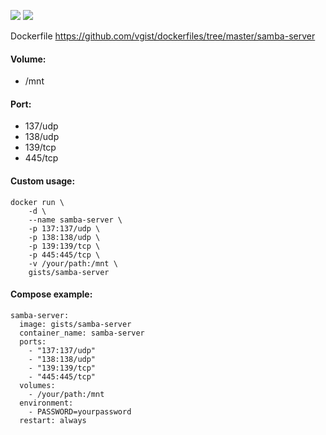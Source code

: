 ![](https://images.microbadger.com/badges/version/gists/samba-server.svg) ![](https://images.microbadger.com/badges/image/gists/samba-server.svg)

Dockerfile <https://github.com/vgist/dockerfiles/tree/master/samba-server>

#### Volume:

- /mnt

#### Port:

- 137/udp
- 138/udp
- 139/tcp
- 445/tcp

#### Custom usage:

    docker run \
        -d \
        --name samba-server \
        -p 137:137/udp \
        -p 138:138/udp \
        -p 139:139/tcp \
        -p 445:445/tcp \
        -v /your/path:/mnt \
        gists/samba-server

#### Compose example:

    samba-server:
      image: gists/samba-server
      container_name: samba-server
      ports:
        - "137:137/udp"
        - "138:138/udp"
        - "139:139/tcp"
        - "445:445/tcp"
      volumes:
        - /your/path:/mnt
      environment:
        - PASSWORD=yourpassword
      restart: always

